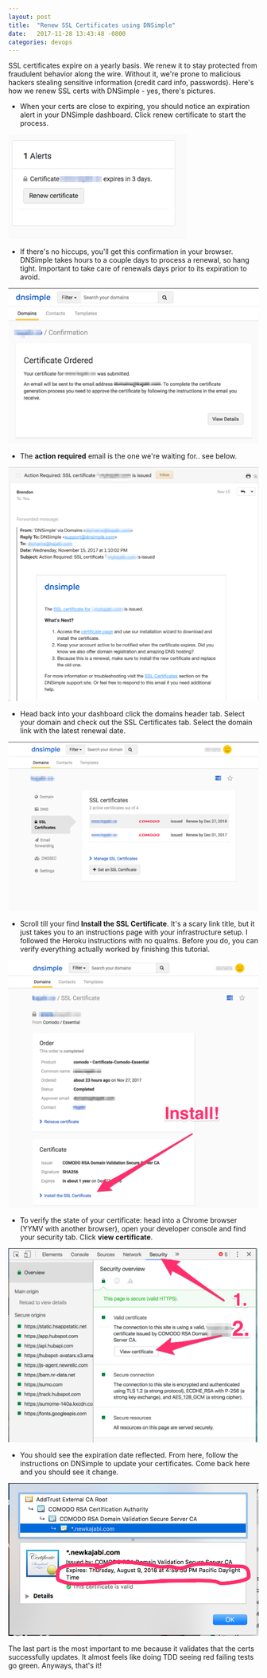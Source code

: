 ```yaml
---
layout: post
title:  "Renew SSL Certificates using DNSimple"
date:   2017-11-28 13:43:48 -0800
categories: devops
---
```


SSL certificates expire on a yearly basis. We renew it to stay protected from fraudulent behavior along the wire. Without it, we're prone to malicious hackers stealing sensitive information (credit card info, passwords). Here's how we renew SSL certs with DNSimple - yes, there's pictures.

- When your certs are close to expiring, you should notice an expiration alert in your DNSimple dashboard. Click renew certificate to start the process.

![dash_alert](/assets/posts/renew_ssl_certs/1_dash_alert.png)

- If there's no hiccups, you'll get this confirmation in your browser. DNSimple takes hours to a couple days to process a renewal, so hang tight. Important to take care of renewals days prior to its expiration to avoid.

![order_confirmation](/assets/posts/renew_ssl_certs/2_order_confirmation.png)

- The **action required** email is the one we're waiting for.. see below.

![action_rquired_email](/assets/posts/renew_ssl_certs/3_action_required_email.png)

- Head back into your dashboard click the domains header tab. Select your domain and check out the SSL Certificates tab. Select the domain link with the latest renewal date.

![renew_cert](/assets/posts/renew_ssl_certs/4_renew_cert.png)

- Scroll till your find **Install the SSL Certificate**. It's a scary link title, but it just takes you to an instructions page with your infrastructure setup. I followed the Heroku instructions with no qualms. Before you do, you can verify everything actually worked by finishing this tutorial.

![install_cert](/assets/posts/renew_ssl_certs/5_install_cert.png)

- To verify the state of your certificate: head into a Chrome browser (YYMV with another browser), open your developer console and find your security tab. Click **view certificate**.

![view_cert](/assets/posts/renew_ssl_certs/7_view_cert.png)

- You should see the expiration date reflected. From here, follow the instructions on DNSimple to update your certificates. Come back here and you should see it change.

![confirm_cert](/assets/posts/renew_ssl_certs/6_confirm_cert.png)

The last part is the most important to me because it validates that the certs successfully updates. It almost feels like doing TDD seeing red failing tests go green. Anyways, that's it!
